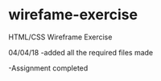 # wirefame-exercise
HTML/CSS Wireframe Exercise

04/04/18
-added all the required files made

-Assignment completed 
